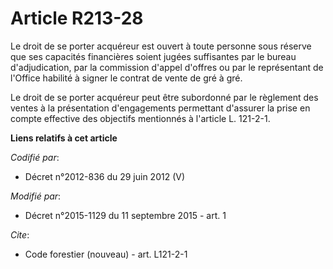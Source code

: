 # Article R213-28

Le droit de se porter acquéreur est ouvert à toute personne sous réserve que ses capacités financières soient jugées
suffisantes par le bureau d'adjudication, par la commission d'appel d'offres ou par le représentant de l'Office habilité à
signer le contrat de vente de gré à gré. 

Le droit de se porter acquéreur peut être subordonné par le règlement des ventes à la présentation d'engagements permettant
d'assurer la prise en compte effective des objectifs mentionnés à l'article L. 121-2-1.

**Liens relatifs à cet article**

_Codifié par_:

  - Décret n°2012-836 du 29 juin 2012 (V)

_Modifié par_:

  - Décret n°2015-1129 du 11 septembre 2015 - art. 1

_Cite_:

  - Code forestier (nouveau) - art. L121-2-1
